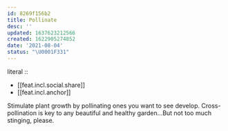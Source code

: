 ```yaml
---
id: 8269f156b2
title: Pollinate
desc: ''
updated: 1637623212566
created: 1622905274852
date: '2021-08-04'
status: "\U0001F331"
---
```


literal ::
- [[feat.incl.social.share]]
- [[feat.incl.anchor]]


Stimulate plant growth by pollinating ones you want to see develop. Cross-pollination is key to any beautiful and healthy garden...But not too much stinging, please.
